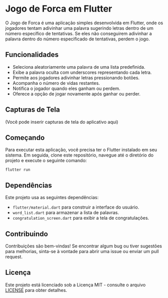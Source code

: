 # Jogo de Forca em Flutter

O Jogo de Forca é uma aplicação simples desenvolvida em Flutter, onde os jogadores tentam adivinhar uma palavra sugerindo letras dentro de um número específico de tentativas. Se eles não conseguirem adivinhar a palavra dentro do número especificado de tentativas, perdem o jogo.

## Funcionalidades

- Seleciona aleatoriamente uma palavra de uma lista predefinida.
- Exibe a palavra oculta com underscores representando cada letra.
- Permite aos jogadores adivinhar letras pressionando botões.
- Acompanha o número de vidas restantes.
- Notifica o jogador quando eles ganham ou perdem.
- Oferece a opção de jogar novamente após ganhar ou perder.

## Capturas de Tela

(Você pode inserir capturas de tela do aplicativo aqui)

## Começando

Para executar esta aplicação, você precisa ter o Flutter instalado em seu sistema. Em seguida, clone este repositório, navegue até o diretório do projeto e execute o seguinte comando:

```
flutter run
```

## Dependências

Este projeto usa as seguintes dependências:

- `flutter/material.dart` para construir a interface do usuário.
- `word_list.dart` para armazenar a lista de palavras.
- `congratulation_screen.dart` para exibir a tela de congratulações.

## Contribuindo

Contribuições são bem-vindas! Se encontrar algum bug ou tiver sugestões para melhorias, sinta-se à vontade para abrir uma issue ou enviar um pull request.

## Licença

Este projeto está licenciado sob a Licença MIT - consulte o arquivo [LICENSE](LICENSE) para obter detalhes.

